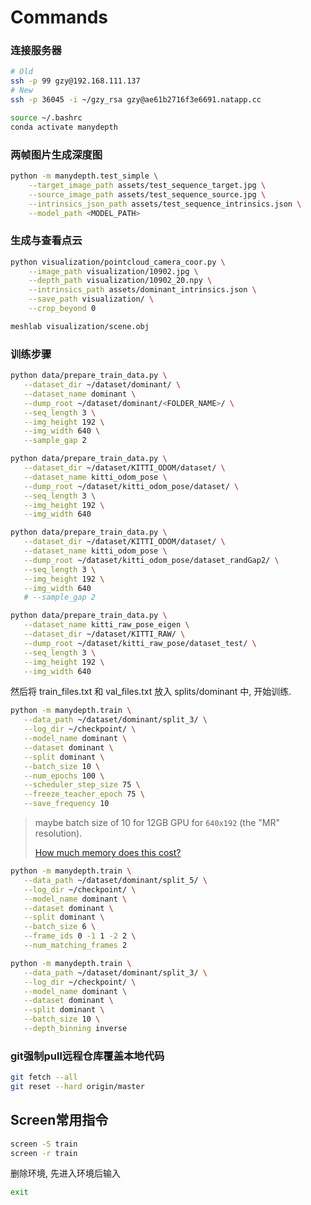 # Commands

### 连接服务器

```bash
# Old
ssh -p 99 gzy@192.168.111.137
# New
ssh -p 36045 -i ~/gzy_rsa gzy@ae61b2716f3e6691.natapp.cc

source ~/.bashrc
conda activate manydepth
```

### 两帧图片生成深度图

```bash
python -m manydepth.test_simple \
    --target_image_path assets/test_sequence_target.jpg \
    --source_image_path assets/test_sequence_source.jpg \
    --intrinsics_json_path assets/test_sequence_intrinsics.json \
    --model_path <MODEL_PATH>
```

### 生成与查看点云

```bash
python visualization/pointcloud_camera_coor.py \
    --image_path visualization/10902.jpg \
    --depth_path visualization/10902_20.npy \
    --intrinsics_path assets/dominant_intrinsics.json \
    --save_path visualization/ \
    --crop_beyond 0
```

```bash
meshlab visualization/scene.obj
```

### 训练步骤

```bash
python data/prepare_train_data.py \
   --dataset_dir ~/dataset/dominant/ \
   --dataset_name dominant \
   --dump_root ~/dataset/dominant/<FOLDER_NAME>/ \
   --seq_length 3 \
   --img_height 192 \
   --img_width 640 \
   --sample_gap 2
```

```bash
python data/prepare_train_data.py \
   --dataset_dir ~/dataset/KITTI_ODOM/dataset/ \
   --dataset_name kitti_odom_pose \
   --dump_root ~/dataset/kitti_odom_pose/dataset/ \
   --seq_length 3 \
   --img_height 192 \
   --img_width 640
```

```bash
python data/prepare_train_data.py \
   --dataset_dir ~/dataset/KITTI_ODOM/dataset/ \
   --dataset_name kitti_odom_pose \
   --dump_root ~/dataset/kitti_odom_pose/dataset_randGap2/ \
   --seq_length 3 \
   --img_height 192 \
   --img_width 640 
   # --sample_gap 2
```

```bash
python data/prepare_train_data.py \
   --dataset_name kitti_raw_pose_eigen \
   --dataset_dir ~/dataset/KITTI_RAW/ \
   --dump_root ~/dataset/kitti_raw_pose/dataset_test/ \
   --seq_length 3 \
   --img_height 192 \
   --img_width 640 
```

然后将 train_files.txt 和 val_files.txt 放入 splits/dominant 中, 开始训练.

```bash
python -m manydepth.train \
   --data_path ~/dataset/dominant/split_3/ \
   --log_dir ~/checkpoint/ \
   --model_name dominant \
   --dataset dominant \
   --split dominant \
   --batch_size 10 \
   --num_epochs 100 \
   --scheduler_step_size 75 \
   --freeze_teacher_epoch 75 \
   --save_frequency 10
```

>maybe batch size of 10 for 12GB GPU for `640x192` (the "MR" resolution).
>
>[How much memory does this cost?](https://github.com/nianticlabs/manydepth/issues/16)

```bash
python -m manydepth.train \
   --data_path ~/dataset/dominant/split_5/ \
   --log_dir ~/checkpoint/ \
   --model_name dominant \
   --dataset dominant \
   --split dominant \
   --batch_size 6 \
   --frame_ids 0 -1 1 -2 2 \
   --num_matching_frames 2
```

```bash
python -m manydepth.train \
   --data_path ~/dataset/dominant/split_3/ \
   --log_dir ~/checkpoint/ \
   --model_name dominant \
   --dataset dominant \
   --split dominant \
   --batch_size 10 \
   --depth_binning inverse
```

### git强制pull远程仓库覆盖本地代码

```bash
git fetch --all
git reset --hard origin/master
```

## Screen常用指令

```bash
screen -S train
screen -r train
```

删除环境, 先进入环境后输入

```bash
exit
```
